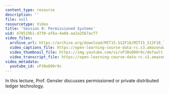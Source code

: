 ```yaml
---
content_type: resource
description: ''
file: null
resourcetype: Video
title: 'Session 9: Permissioned Systems'
uid: 478519b1-d739-af6a-4a68-aa2a2567acf7
video_files:
  archive_url: https://archive.org/download/MIT15.S12F18/MIT15_S12F18_lec09_300k.mp4
  video_captions_file: https://open-learning-course-data-rc.s3.amazonaws.com/15-s12-blockchain-and-money-fall-2018/2112a441a55555428558a76febed70d2_vPJ8oQ99r9c.vtt
  video_thumbnail_file: https://img.youtube.com/vi/vPJ8oQ99r9c/default.jpg
  video_transcript_file: https://open-learning-course-data-rc.s3.amazonaws.com/15-s12-blockchain-and-money-fall-2018/461d94955cf5303f85d3f1f686181fcd_vPJ8oQ99r9c.pdf
video_metadata:
  youtube_id: vPJ8oQ99r9c
---
```


In this lecture, Prof. Gensler discusses permissioned or private distributed ledger technology.